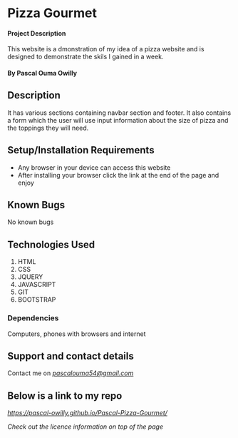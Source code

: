 # Pizza Gourmet
#### Project Description
This website is a dmonstration of my idea of a pizza website and is designed to demonstrate the skils I gained in a week.
#### By **Pascal Ouma Owilly**
## Description
It has various sections containing navbar section and footer. It also contains a form which the user will use input information about the size of pizza and the toppings they will need. 
## Setup/Installation Requirements
* Any browser in your device can access this website
* After installing your browser click the link at the end of the page and enjoy
## Known Bugs
No known bugs
## Technologies Used
1. HTML
2. CSS 
3. JQUERY
4. JAVASCRIPT
5. GIT
6. BOOTSTRAP

### Dependencies
Computers, phones with browsers and internet
## Support and contact details
  Contact me on *pascalouma54@gmail.com*

## Below is a link to my repo
 *https://pascal-owilly.github.io/Pascal-Pizza-Gourmet/*
  
*Check out the licence information on top of the page*
